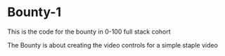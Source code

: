 # Bounty-1
This is the code for the bounty in 0-100 full stack cohort

The Bounty is about creating the video controls for a simple staple video
